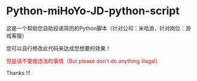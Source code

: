# Python-miHoYo-JD-python-script
这是一个帮助您自助投递简历的Python脚本（针对公司：米哈游，针对岗位：游戏客服）

您可以自行修改此代码来达成您想要的效果！

<span style="color:#ff0000">但是请不要做违法的事情（But please don't do anything illegal）</span>

Thanks !!!
